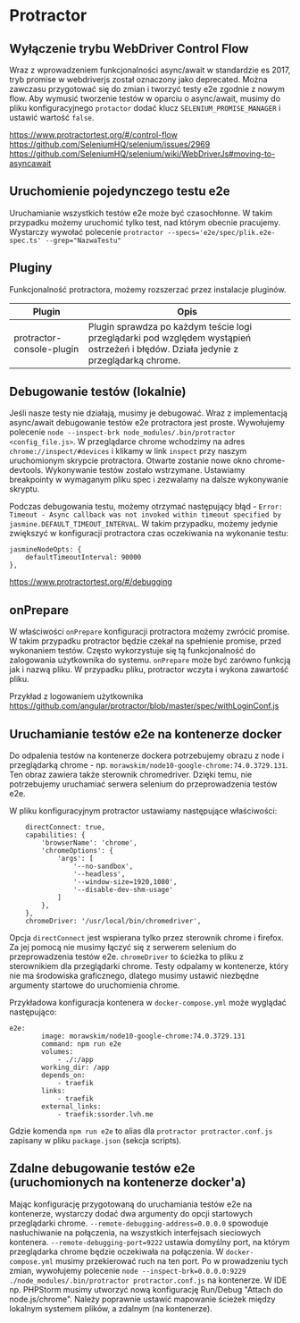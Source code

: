 # Protractor

## Wyłączenie trybu WebDriver Control Flow

Wraz z wprowadzeniem funkcjonalności async/await w standardzie es 2017, tryb promise w webdriverjs został oznaczony jako deprecated. Można zawczasu przygotować się do zmian i tworzyć testy e2e zgodnie z nowym flow.
Aby wymusić tworzenie testów w oparciu o async/await, musimy do pliku konfiguracyjnego `protactor` dodać klucz `SELENIUM_PROMISE_MANAGER` i ustawić wartość `false`.

https://www.protractortest.org/#/control-flow
https://github.com/SeleniumHQ/selenium/issues/2969
https://github.com/SeleniumHQ/selenium/wiki/WebDriverJs#moving-to-asyncawait

## Uruchomienie pojedynczego testu e2e

Uruchamianie wszystkich testów e2e może być czasochłonne.
W takim przypadku możemy uruchomić tylko test, nad którym obecnie pracujemy.
Wystarczy wywołać polecenie `protractor --specs='e2e/spec/plik.e2e-spec.ts' --grep="NazwaTestu"`

## Pluginy

Funkcjonalność protractora, możemy rozszerzać przez instalacje pluginów.

| Plugin | Opis |
|---|---|
| protractor-console-plugin | Plugin sprawdza po każdym teście logi przeglądarki pod względem wystąpień ostrzeżeń i błędów. Działa jedynie z przeglądarką chrome. |

## Debugowanie testów (lokalnie)

Jeśli nasze testy nie działają, musimy je debugować. Wraz z implementacją async/await debugowanie testów e2e protractora jest proste. Wywołujemy polecenie `node --inspect-brk node_modules/.bin/protractor <config_file.js>`.
W przeglądarce chrome wchodzimy na adres `chrome://inspect/#devices` i klikamy w link `inspect` przy naszym uruchomionym skrypcie protractora. Otwarte zostanie nowe okno chrome-devtools. Wykonywanie testów zostało wstrzymane. Ustawiamy breakpointy w wymaganym pliku spec i zezwalamy na dalsze wykonywanie skryptu.

Podczas debugowania testu, możemy otrzymać następujący błąd - `Error: Timeout - Async callback was not invoked within timeout specified by jasmine.DEFAULT_TIMEOUT_INTERVAL`.
W takim przypadku, możemy jedynie zwiększyć w konfiguracji protractora czas oczekiwania na wykonanie testu:
```
jasmineNodeOpts: {
    defaultTimeoutInterval: 90000
},
```

https://www.protractortest.org/#/debugging

## onPrepare

W właściwości `onPrepare` konfiguracji protractora możemy zwrócić promise. W takim przypadku protractor będzie czekał na spełnienie promise, przed wykonaniem testów. Często wykorzystuje się tą funkcjonalność do zalogowania użytkownika do systemu. `onPrepare` może być zarówno funkcją jak i nazwą pliku. W przypadku pliku, protractor wczyta  i wykona zawartość pliku.

Przykład z logowaniem użytkownika
https://github.com/angular/protractor/blob/master/spec/withLoginConf.js

## Uruchamianie testów e2e na kontenerze docker

Do odpalenia testów na kontenerze dockera potrzebujemy obrazu z node i przeglądarką chrome - np. `morawskim/node10-google-chrome:74.0.3729.131`. Ten obraz zawiera także sterownik chromedriver. Dzięki temu, nie potrzebujemy uruchamiać serwera selenium do przeprowadzenia testów e2e.

W pliku konfiguracyjnym protractor ustawiamy następujące właściwości:


```
    directConnect: true,
    capabilities: {
        'browserName': 'chrome',
        'chromeOptions': {
            'args': [
                '--no-sandbox',
                '--headless',
                '--window-size=1920,1080',
                '--disable-dev-shm-usage'
            ]
        },
    },
    chromeDriver: '/usr/local/bin/chromedriver',
```

Opcja `directConnect` jest wspierana tylko przez sterownik chrome i firefox. Za jej pomocą nie musimy łączyć się z serwerem selenium do przeprowadzenia testów e2e. `chromeDriver` to ścieżka to pliku z sterownikiem dla przeglądarki chrome. Testy odpalamy w kontenerze, który nie ma środowiska graficznego, dlatego musimy ustawić niezbędne argumenty startowe do uruchomienia chrome.

Przykładowa konfiguracja kontenera w `docker-compose.yml` może wyglądać następująco:
```
e2e:
        image: morawskim/node10-google-chrome:74.0.3729.131
        command: npm run e2e
        volumes:
            - ./:/app
        working_dir: /app
        depends_on:
            - traefik
        links:
            - traefik
        external_links:
            - traefik:ssorder.lvh.me
```

Gdzie komenda `npm run e2e` to alias dla `protractor protractor.conf.js` zapisany w pliku `package.json` (sekcja scripts).

## Zdalne debugowanie testów e2e (uruchomionych na kontenerze docker'a)

Mając konfigurację przygotowaną do uruchamiania testów e2e na kontenerze, wystarczy dodać dwa argumenty do opcji startowych przeglądarki chrome. `--remote-debugging-address=0.0.0.0` spowoduje nasłuchiwanie na połączenia, na wszystkich interfejsach sieciowych kontenera. `--remote-debugging-port=9222` ustawia domyślny port, na którym przeglądarka chrome będzie oczekiwała na połączenia. W `docker-compose.yml` musimy przekierować ruch na ten port. Po w prowadzeniu tych zmian, wywołujemy polecenie `node --inspect-brk=0.0.0.0:9229 ./node_modules/.bin/protractor protractor.conf.js` na kontenerze. W IDE np. PHPStorm musimy utworzyć nową konfigurację Run/Debug "Attach do node.js/chrome". Należy poprawnie ustawić mapowanie ścieżek między lokalnym systemem plików, a zdalnym (na kontenerze).
